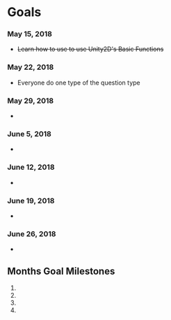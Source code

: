 # Goals
### May 15, 2018
- ~~Learn how to use to use Unity2D's Basic Functions~~
### May 22, 2018
- Everyone do one type of the question type
### May 29, 2018
- 
### June 5, 2018
- 
### June 12, 2018
- 
### June 19, 2018
- 
### June 26, 2018
- 
## Months Goal Milestones
1. 
2. 
3. 
4.
